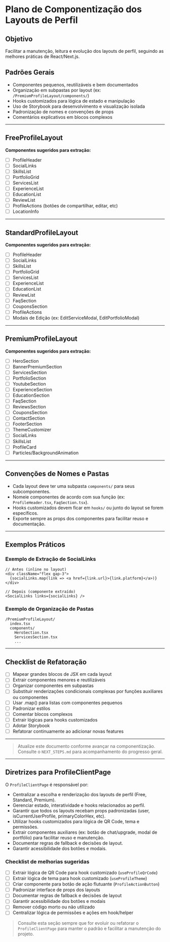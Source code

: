 # Plano de Componentização dos Layouts de Perfil

## Objetivo
Facilitar a manutenção, leitura e evolução dos layouts de perfil, seguindo as melhores práticas de React/Next.js.

## Padrões Gerais
- Componentes pequenos, reutilizáveis e bem documentados
- Organização em subpastas por layout (ex: `/PremiumProfileLayout/components/`)
- Hooks customizados para lógica de estado e manipulação
- Uso de Storybook para desenvolvimento e visualização isolada
- Padronização de nomes e convenções de props
- Comentários explicativos em blocos complexos

---

## FreeProfileLayout
**Componentes sugeridos para extração:**
- [ ] ProfileHeader
- [ ] SocialLinks
- [ ] SkillsList
- [ ] PortfolioGrid
- [ ] ServicesList
- [ ] ExperienceList
- [ ] EducationList
- [ ] ReviewList
- [ ] ProfileActions (botões de compartilhar, editar, etc)
- [ ] LocationInfo

---

## StandardProfileLayout
**Componentes sugeridos para extração:**
- [ ] ProfileHeader
- [ ] SocialLinks
- [ ] SkillsList
- [ ] PortfolioGrid
- [ ] ServicesList
- [ ] ExperienceList
- [ ] EducationList
- [ ] ReviewList
- [ ] FaqSection
- [ ] CouponsSection
- [ ] ProfileActions
- [ ] Modais de Edição (ex: EditServiceModal, EditPortfolioModal)

---

## PremiumProfileLayout
**Componentes sugeridos para extração:**
- [ ] HeroSection
- [ ] BannerPremiumSection
- [ ] ServicesSection
- [ ] PortfolioSection
- [ ] YoutubeSection
- [ ] ExperienceSection
- [ ] EducationSection
- [ ] FaqSection
- [ ] ReviewsSection
- [ ] CouponsSection
- [ ] ContactSection
- [ ] FooterSection
- [ ] ThemeCustomizer
- [ ] SocialLinks
- [ ] SkillsList
- [ ] ProfileCard
- [ ] Particles/BackgroundAnimation

---

## Convenções de Nomes e Pastas
- Cada layout deve ter uma subpasta `components/` para seus subcomponentes.
- Nomeie componentes de acordo com sua função (ex: `ProfileHeader.tsx`, `FaqSection.tsx`).
- Hooks customizados devem ficar em `hooks/` ou junto do layout se forem específicos.
- Exporte sempre as props dos componentes para facilitar reuso e documentação.

---

## Exemplos Práticos

### Exemplo de Extração de SocialLinks
```tsx
// Antes (inline no layout)
<div className="flex gap-3">
  {socialLinks.map(link => <a href={link.url}>{link.platform}</a>)}
</div>

// Depois (componente extraído)
<SocialLinks links={socialLinks} />
```

### Exemplo de Organização de Pastas
```
/PremiumProfileLayout/
  index.tsx
  components/
    HeroSection.tsx
    ServicesSection.tsx
    ...
```

---

## Checklist de Refatoração
- [ ] Mapear grandes blocos de JSX em cada layout
- [ ] Extrair componentes menores e reutilizáveis
- [ ] Organizar componentes em subpastas
- [ ] Substituir renderizações condicionais complexas por funções auxiliares ou componentes
- [ ] Usar .map() para listas com componentes pequenos
- [ ] Padronizar estilos
- [ ] Comentar blocos complexos
- [ ] Extrair lógicas para hooks customizados
- [ ] Adotar Storybook
- [ ] Refatorar continuamente ao adicionar novas features

---

> Atualize este documento conforme avançar na componentização. Consulte o `NEXT_STEPS.md` para acompanhamento do progresso geral. 

---

## Diretrizes para ProfileClientPage

O `ProfileClientPage` é responsável por:
- Centralizar a escolha e renderização dos layouts de perfil (Free, Standard, Premium).
- Gerenciar estado, interatividade e hooks relacionados ao perfil.
- Garantir que todos os layouts recebam props padronizadas (user, isCurrentUserProfile, primaryColorHex, etc).
- Utilizar hooks customizados para lógica de QR Code, tema e permissões.
- Extrair componentes auxiliares (ex: botão de chat/upgrade, modal de portfólio) para facilitar reuso e manutenção.
- Documentar regras de fallback e decisões de layout.
- Garantir acessibilidade dos botões e modais.

### Checklist de melhorias sugeridas
- [ ] Extrair lógica de QR Code para hook customizado (`useProfileQrCode`)
- [ ] Extrair lógica de tema para hook customizado (`useProfileTheme`)
- [ ] Criar componente para botão de ação flutuante (`ProfileActionButton`)
- [ ] Padronizar interface de props dos layouts
- [ ] Documentar regras de fallback e decisões de layout
- [ ] Garantir acessibilidade dos botões e modais
- [ ] Remover código morto ou não utilizado
- [ ] Centralizar lógica de permissões e ações em hook/helper

> Consulte esta seção sempre que for evoluir ou refatorar o `ProfileClientPage` para manter o padrão e facilitar a manutenção do projeto. 